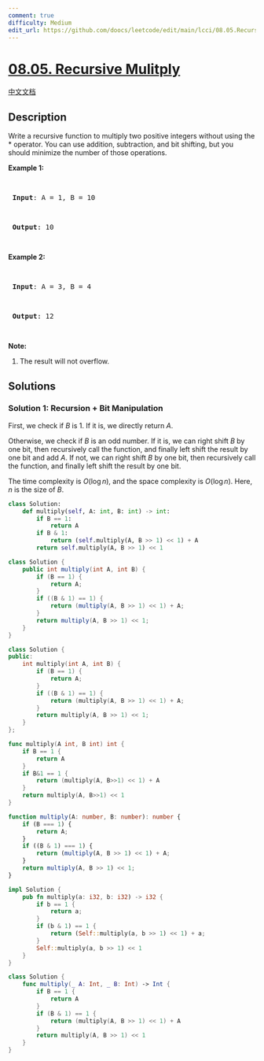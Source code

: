 ```yaml
---
comment: true
difficulty: Medium
edit_url: https://github.com/doocs/leetcode/edit/main/lcci/08.05.Recursive%20Mulitply/README_EN.md
---
```


# [08.05. Recursive Mulitply](https://leetcode.cn/problems/recursive-mulitply-lcci)

[中文文档](/lcci/08.05.Recursive%20Mulitply/README.md)

## Description

<p>Write a recursive function to multiply two positive integers without using the * operator. You can use addition, subtraction, and bit shifting, but you should minimize the number of those operations.</p>
<p><strong>Example 1:</strong></p>
<pre>

<strong> Input</strong>: A = 1, B = 10

<strong> Output</strong>: 10

</pre>
<p><strong>Example 2:</strong></p>
<pre>

<strong> Input</strong>: A = 3, B = 4

<strong> Output</strong>: 12

</pre>
<p><strong>Note:</strong></p>
<ol>
	<li>The result will not overflow.</li>
</ol>

## Solutions

### Solution 1: Recursion + Bit Manipulation

First, we check if $B$ is $1$. If it is, we directly return $A$.

Otherwise, we check if $B$ is an odd number. If it is, we can right shift $B$ by one bit, then recursively call the function, and finally left shift the result by one bit and add $A$. If not, we can right shift $B$ by one bit, then recursively call the function, and finally left shift the result by one bit.

The time complexity is $O(\log n)$, and the space complexity is $O(\log n)$. Here, $n$ is the size of $B$.

<!-- tabs:start -->

```python
class Solution:
    def multiply(self, A: int, B: int) -> int:
        if B == 1:
            return A
        if B & 1:
            return (self.multiply(A, B >> 1) << 1) + A
        return self.multiply(A, B >> 1) << 1
```

```java
class Solution {
    public int multiply(int A, int B) {
        if (B == 1) {
            return A;
        }
        if ((B & 1) == 1) {
            return (multiply(A, B >> 1) << 1) + A;
        }
        return multiply(A, B >> 1) << 1;
    }
}
```

```cpp
class Solution {
public:
    int multiply(int A, int B) {
        if (B == 1) {
            return A;
        }
        if ((B & 1) == 1) {
            return (multiply(A, B >> 1) << 1) + A;
        }
        return multiply(A, B >> 1) << 1;
    }
};
```

```go
func multiply(A int, B int) int {
	if B == 1 {
		return A
	}
	if B&1 == 1 {
		return (multiply(A, B>>1) << 1) + A
	}
	return multiply(A, B>>1) << 1
}
```

```ts
function multiply(A: number, B: number): number {
    if (B === 1) {
        return A;
    }
    if ((B & 1) === 1) {
        return (multiply(A, B >> 1) << 1) + A;
    }
    return multiply(A, B >> 1) << 1;
}
```

```rust
impl Solution {
    pub fn multiply(a: i32, b: i32) -> i32 {
        if b == 1 {
            return a;
        }
        if (b & 1) == 1 {
            return (Self::multiply(a, b >> 1) << 1) + a;
        }
        Self::multiply(a, b >> 1) << 1
    }
}
```

```swift
class Solution {
    func multiply(_ A: Int, _ B: Int) -> Int {
        if B == 1 {
            return A
        }
        if (B & 1) == 1 {
            return (multiply(A, B >> 1) << 1) + A
        }
        return multiply(A, B >> 1) << 1
    }
}
```

<!-- tabs:end -->

<!-- end -->
